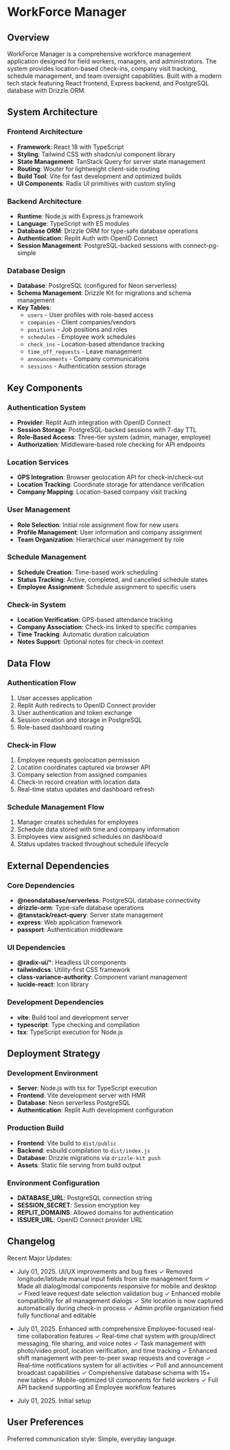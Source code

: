 # WorkForce Manager

## Overview

WorkForce Manager is a comprehensive workforce management application designed for field workers, managers, and administrators. The system provides location-based check-ins, company visit tracking, schedule management, and team oversight capabilities. Built with a modern tech stack featuring React frontend, Express backend, and PostgreSQL database with Drizzle ORM.

## System Architecture

### Frontend Architecture
- **Framework**: React 18 with TypeScript
- **Styling**: Tailwind CSS with shadcn/ui component library
- **State Management**: TanStack Query for server state management
- **Routing**: Wouter for lightweight client-side routing
- **Build Tool**: Vite for fast development and optimized builds
- **UI Components**: Radix UI primitives with custom styling

### Backend Architecture
- **Runtime**: Node.js with Express.js framework
- **Language**: TypeScript with ES modules
- **Database ORM**: Drizzle ORM for type-safe database operations
- **Authentication**: Replit Auth with OpenID Connect
- **Session Management**: PostgreSQL-backed sessions with connect-pg-simple

### Database Design
- **Database**: PostgreSQL (configured for Neon serverless)
- **Schema Management**: Drizzle Kit for migrations and schema management
- **Key Tables**:
  - `users` - User profiles with role-based access
  - `companies` - Client companies/vendors
  - `positions` - Job positions and roles
  - `schedules` - Employee work schedules
  - `check_ins` - Location-based attendance tracking
  - `time_off_requests` - Leave management
  - `announcements` - Company communications
  - `sessions` - Authentication session storage

## Key Components

### Authentication System
- **Provider**: Replit Auth integration with OpenID Connect
- **Session Storage**: PostgreSQL-backed sessions with 7-day TTL
- **Role-Based Access**: Three-tier system (admin, manager, employee)
- **Authorization**: Middleware-based role checking for API endpoints

### Location Services
- **GPS Integration**: Browser geolocation API for check-in/check-out
- **Location Tracking**: Coordinate storage for attendance verification
- **Company Mapping**: Location-based company visit tracking

### User Management
- **Role Selection**: Initial role assignment flow for new users
- **Profile Management**: User information and company assignment
- **Team Organization**: Hierarchical user management by role

### Schedule Management
- **Schedule Creation**: Time-based work scheduling
- **Status Tracking**: Active, completed, and cancelled schedule states
- **Employee Assignment**: Schedule assignment to specific users

### Check-in System
- **Location Verification**: GPS-based attendance tracking
- **Company Association**: Check-ins linked to specific companies
- **Time Tracking**: Automatic duration calculation
- **Notes Support**: Optional notes for check-in context

## Data Flow

### Authentication Flow
1. User accesses application
2. Replit Auth redirects to OpenID Connect provider
3. User authentication and token exchange
4. Session creation and storage in PostgreSQL
5. Role-based dashboard routing

### Check-in Flow
1. Employee requests geolocation permission
2. Location coordinates captured via browser API
3. Company selection from assigned companies
4. Check-in record creation with location data
5. Real-time status updates and dashboard refresh

### Schedule Management Flow
1. Manager creates schedules for employees
2. Schedule data stored with time and company information
3. Employees view assigned schedules on dashboard
4. Status updates tracked throughout schedule lifecycle

## External Dependencies

### Core Dependencies
- **@neondatabase/serverless**: PostgreSQL database connectivity
- **drizzle-orm**: Type-safe database operations
- **@tanstack/react-query**: Server state management
- **express**: Web application framework
- **passport**: Authentication middleware

### UI Dependencies
- **@radix-ui/***: Headless UI components
- **tailwindcss**: Utility-first CSS framework
- **class-variance-authority**: Component variant management
- **lucide-react**: Icon library

### Development Dependencies
- **vite**: Build tool and development server
- **typescript**: Type checking and compilation
- **tsx**: TypeScript execution for Node.js

## Deployment Strategy

### Development Environment
- **Server**: Node.js with tsx for TypeScript execution
- **Frontend**: Vite development server with HMR
- **Database**: Neon serverless PostgreSQL
- **Authentication**: Replit Auth development configuration

### Production Build
- **Frontend**: Vite build to `dist/public`
- **Backend**: esbuild compilation to `dist/index.js`
- **Database**: Drizzle migrations via `drizzle-kit push`
- **Assets**: Static file serving from build output

### Environment Configuration
- **DATABASE_URL**: PostgreSQL connection string
- **SESSION_SECRET**: Session encryption key
- **REPLIT_DOMAINS**: Allowed domains for authentication
- **ISSUER_URL**: OpenID Connect provider URL

## Changelog

Recent Major Updates:
- July 01, 2025. UI/UX improvements and bug fixes
  ✓ Removed longitude/latitude manual input fields from site management form
  ✓ Made all dialog/modal components responsive for mobile and desktop
  ✓ Fixed leave request date selection validation bug 
  ✓ Enhanced mobile compatibility for all management dialogs
  ✓ Site location is now captured automatically during check-in process
  ✓ Admin profile organization field fully functional and editable

- July 01, 2025. Enhanced with comprehensive Employee-focused real-time collaboration features
  ✓ Real-time chat system with group/direct messaging, file sharing, and voice notes
  ✓ Task management with photo/video proof, location verification, and time tracking
  ✓ Enhanced shift management with peer-to-peer swap requests and coverage
  ✓ Real-time notifications system for all activities
  ✓ Poll and announcement broadcast capabilities
  ✓ Comprehensive database schema with 15+ new tables
  ✓ Mobile-optimized UI components for field workers
  ✓ Full API backend supporting all Employee workflow features

- July 01, 2025. Initial setup

## User Preferences

Preferred communication style: Simple, everyday language.